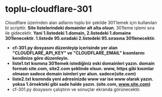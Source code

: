 # toplu-cloudflare-301
Cloudflare üzerinden alan adlarını toplu bir şekilde 301'lemek için kullanılan bi scripttir. **Site listelerindeki domainler alt alta olsun**. 301leme işlemi sıra ile gidecektir. **Yani 1.listedeki 1.domain, 2.listedeki 1.domaine 301lenecektir. 1.listede 95.sıradaki 2.listedeki 95.sırasına 301lenecektir.**

- **cf-301.py dosyasını düzenleyip içerisinde yer alan "CLOUDFLARE_API_KEY" ve "CLOUDFLARE_EMAIL" kısımlarını kendinize göre düzenleyin.**
- **liste1.txt kısmına 301lemek istediğiniz eski domainleri yazın. domain formatı site.com, site2.com şeklinde olsun. www, https gibi kısımlar olmasın sadece domain isimleri yer alsın. sadece(site.com)**
- **liste2.txt kısmında yeni adresinizde www var ise www olarak yazın. yoksa 1.örnekteki gibi sade halde yazın. (site.com, www.site.com)**
- cf-301.py dosyasını çalıştırın ve sonuçlar ekranda görünecektir.
